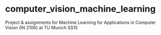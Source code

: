 # computer_vision_machine_learning
Project &amp; assignments for Machine Learning for Applications in Computer Vision (IN 2106) at TU Munich SS15
